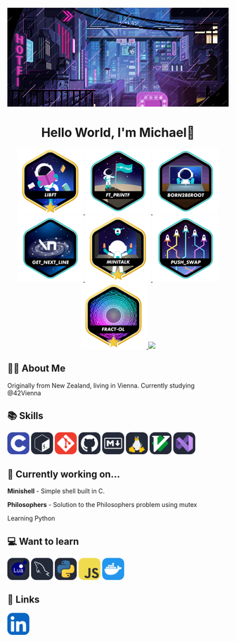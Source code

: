 <p align="center">
    <img src="img/LVKvjL6.gif"/>

</p>

<h1 align="center">
   Hello World, I'm Michael👋
</h1>

<p align="center">
    <a href="https://github.com/Schmitzi/libft"><img src="img/libftm.png"/> </a>
    <a href="https://github.com/Schmitzi/ft_printf"><img src="img/ft_printfe.png"/> </a>
    <a href="https://github.com/Schmitzi/born2beroot"><img src="img/born2beroote.png"/> </a>
    <a href="https://github.com/Schmitzi/get_next_line"><img src="img/get_next_linee.png"/> </a>
    <a href="https://github.com/Schmitzi/minitalk"><img src="img/minitalkm.png"/> </a>
    <a href="https://github.com/Schmitzi/push_swap"><img src="img/push_swape.png"/> </a>
    <a href="https://github.com/Schmitzi/fract-ol"><img src="img/fract-olm.png"/> </a>
    <a href="https://github.com/Schmitzi/minishell"><img src="img/minishell.png"/> </a>
</p>

## 🧑‍💻 About Me

Originally from New Zealand, living in Vienna.
Currently studying @42Vienna

## 📚 Skills
<p align="left">
    <img src="img/c.svg" height="50"/>
    <img src="img/unix.svg" height="50"/>
    <img src="img/git.svg" height="50"/>
    <img src="img/github.svg" height="50"/>
    <img src="img/markdown.svg" height="50"/>
    <img src="img/linux.svg" height="50"/>
    <img src="img/vim.svg" height="50"/>
    <img src="img/vscode.svg" height="50"/>
</p>

## 🌱 Currently working on...

<b>Minishell</b> - Simple shell built in C.

<b>Philosophers</b> - Solution to the Philosophers problem using mutex

Learning Python

## 💻 Want to learn

<p align="left">
    <img src="img/lua.svg" height="50"/>
    <img src="img/mysql.svg" height="50"/>
    <img src="img/python.svg" height="50"/>
    <img src="img/javascript.svg" height="50"/>
    <img src="img/docker.svg" height="50"/>
</p>

## 🔗 Links

<p align="left">
    <a href="https://www.linkedin.com/in/michael-naysmith-839aa1255"><img src="img/linked.svg" height="50"/> </a>
</p>

